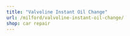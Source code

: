 ```yaml
---
title: "Valvoline Instant Oil Change"
url: /milford/valvoline-instant-oil-change/
shop: car repair
---
```

